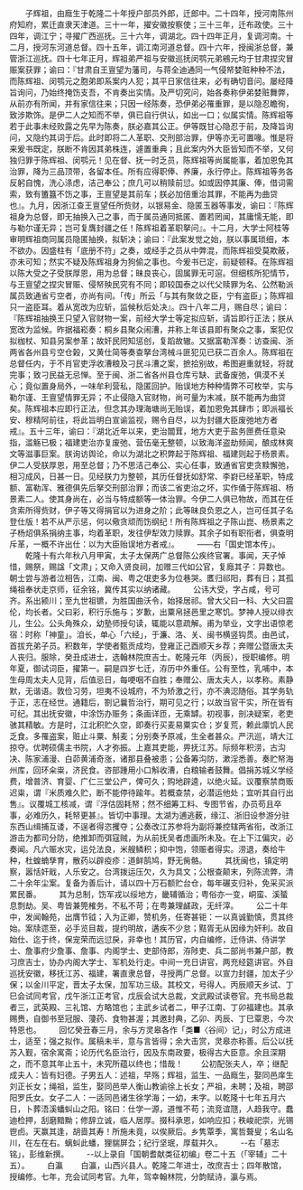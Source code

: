 <!-- { "loadSidebar": true } -->
　　子辉祖，由廕生于乾隆二十年授户部员外郎，迁郎中。二十四年，授河南陈州府知府，累迁直隶天津道。三十一年，擢安徽按察使；三十三年，迁布政使。三十四年，调江宁；寻擢广西巡抚。三十六年，调湖北。四十四年正月，复调河南。十二月，授河东河道总督。四十五年，调江南河道总督。四十六年，授闽浙总督，兼管浙江巡抚。四十七年正月，辉祖弟严祖与安徽巡抚闵鹗元弟鵷元均于甘肃捏灾冒赈案获罪；谕曰：『甘肃自王亶望为藩司，与蒋全迪通同一气侵帑婪赃种种不法，而陈辉祖、闵鹗元之胞弟即系案内人犯；其平日家信往来，必有确切音问。屡经降旨询问，乃始终掩饬支吾，不肯奏出实情。及严切究问，始各奏称伊弟婪赃舞弊，从前亦有所闻，并有家信往来；只因一经陈奏，恐伊弟必罹重罪，是以隐忍瞻徇，致涉欺饰。是伊二人之知而不举，俱已自行供认，如出一口；似属实情。陈辉祖等若于此事未经败露之先早为陈奏，朕必嘉其公正。伊等既甘心隐忍于前，及降旨询问，又隐约其词于后。此时即将二人革职、交刑部治罪，伊等亦无可置喙。惟是将来爰书既定，朕断不肯因其弟株连，遽置重典；且此案内外大臣皆知而不举，又何独归罪于陈辉祖、闵鹗元！见在督、抚一时乏员，陈辉祖等尚属能事，着加恩免其治罪，降为三品顶带，各留本任。所有应得职俸、养廉，永行停止。陈辉祖等务各反躬自愧，洗心涤虑，洁己奉公；庶几可以稍赎前愆。如或因停其廉、俸，借词需索，致有簠簋不饬之事，王亶望是其前车；朕必加倍重治其罪，不能再为曲贷也』。九月，因浙江查王亶望任所赀财，以银易金、隐匿玉器等事发，谕曰：『陈辉祖身为总督，即无抽换入己之事，而于属员通同抵匿、置若罔闻，其庸懦无能，即与勒尔谨无异；岂可复膺封疆之任！陈辉祖着革职拏问』。十二月，大学士阿桂等审明辉祖商同属员隐匿抽换，拟斩决；谕曰：『此案发觉之始，朕以事属琐细，本不欲办。因盛柱有「底册不符」之奏，或经手之员从中弊混，而陈辉祖受莫欺蔽，亦未可知；然实不疑及陈辉祖身为狗偷之事也。今爰书已定，前疑顿释。在陈辉祖以陈大受之子受朕厚恩，用为总督；昧良丧心，固属罪无可逭。但细核所犯情节，与王亶望之捏灾冒赈、侵帑殃民究有不同；即较国泰之以代父赎罪为名、公然勒派属员致通省亏空者，亦尚有间。「传」所云「与其有聚敛之臣，宁有盗臣」；陈辉祖只一盗臣耳。着从宽改为应斩，监候秋后处决』。四十八年二月，赐自尽；谕曰：『陈辉祖抽换王只望入官财物一案，前经大学士等定拟应斩，请旨即行正法；朕从宽改为监候。昨据福崧奏：桐乡县聚众闹漕，并称上年该县即有聚众之事，案犯仅拟枷杖、知县另案参革；故奸民罔知惩创，复蹈故辙。又据富勒浑奏：访查闽、浙两省各州县亏空仓榖，又黄仕简等奏查拏台湾械斗匪犯见已获二百余人。陈辉祖在总督任内，于不肖官吏浮收漕粮及刁民斗漕之案，摭拾别故，希图避重就轻，将就完事；致刁民益无忌惮。至于闽、浙二省各州县仓库亏缺、武备废弛，俱漠不关心；竟似置身局外，一味牟利营私，隐匿回护。贻误地方种种情弊不可枚举，实与勒尔谨、王亶望情罪无异；不止侵隐入官财物，尚可量为末减，朕不能再为曲贷矣。陈辉祖本应即行正法，但念其办理海塘尚无贻误，着加恩免其肆市；即派福长安、穆精阿前往，将此旨明白宣谕监视，赐令自尽，以为封疆大臣废弛地方者戒』。五十三年，谕曰：『湖北近年以来，吏治闒茸，地方大吏于盐务匣费任意染指，滥觞已极；福建吏治亦复废弛、营伍毫无整顿，以致海洋盗劫频闻，酿成林爽文等滋事巨案。朕询访舆论，命以为湖北之积弊起于陈辉祖、福建则起于杨景素。伊二人受朕厚恩，用至总督；乃不思洁己奉公、实心任事，致通省官吏贪黩懈弛，相习成风，日甚一日。见经朕力为整顿，其历任督抚如舒常、李崶已经革职，特成额、富勒浑、雅德俱先后拏交刑部治罪；而该二省吏治之坏，实作俑于陈辉祖、杨景素二人。使其身尚在，必当与特成额等一体治罪。今伊二人俱已物故，而其在任贪索所得赀财，伊子等又得捐官以为进身之阶；此等昧良负恩之人，岂可任其子名登仕版！若不从严示惩，何以儆贪顽而饬纲纪！所有陈辉祖之子陈山崑、杨景素之子杨炤俱系捐纳主事，均着革职，发往伊犁效力赎罪。其余子如有职衔者，俱查明斥革，一概不许出仕：以为大臣贻误地方者戒』。
　　——右「国史馆本传」。
　　乾隆十有六年秋八月甲寅，太子太保两广总督陈公疾终官署。事闻，天子悼惜，赐祭，赐諡「文肃」；又命入贤良祠，加赠三代如公官，复廕其子：异数也。朝士尝与游者泣相告，江南、闽、粤之氓吏多为位巷哭。匶归祁阳，葬有日；其孤绳祖奉状走京师，征余铭，冀传其实以纳诸藏。
　　公讳大受，字占咸，号可齐。系出颍川；至九世祖镳，为胜国曲沃令，始择居祁。曾大父曰一科、大父曰震伦，均长者。父曰彩，积行乐施与；岁歉，出粟帛拯邑里之寒饥。梦神人授以绯衣儿，生公。公头角殊众，幼塾师授句读，辄能以意疏解。甫为举业，文字出语惊老宿：时称「神童」。洎长，单心「六经」，于濂、洛、关、闽书横竖钩贯。由邑试，首拔充弟子员。积数年，学使者甄贡成均，登雍正己酉顺天乡荐；奔赠公暨唐太夫人丧归。服除，癸丑成进士，选翰林院庶吉士。乾隆元年（丙辰），授职编修。明年夏，御试词臣，擢第一。嗣是四岁七迁，洊历中外重任。公有至性，乳哺中，本生母周太夫人见背，后值忌日，每哽咽不自胜；奉赠公、唐太夫人，以孝称。素静默，无谐语。敦俭习劳，坦夷不设城府，不为矫激之行，亦不淟涊随俗。其学务轨于正，志在经世。通籍后，劄记曩哲治行，期可见之行；以故当官干实，所在皆有可纪。其出抚安徽，中涂饬办赈务；条画详匝，无乘罅。初视事，剖决疑案，老吏骇其精敏。方是时，江北积贮久空，即奏行买麦易粟实仓；岁复荒，赖此廪饥人民乏食。多罹盗案，赃止斗粟、斛麦；分别奏予原减，生全者甚众。严汛巡，靖大江掠夺。优聘硕儒主书院，人才弥振。上嘉其吏能，畀抚江苏。际频年积涝，古沟决、陈家浦漫、白茆黄浦奇涨，诸那县叠被患；公备筹沟防，漱淫悉善。奏贮帑海州库，回环籴粜，济民食。咨部踵用小口斛收漕，白粮输者鼓舞。倡捐苏城义学经费，增普济、育婴、广仁三堂公产，俾可久；购地辟逵，以绝火延。议覆察禁商贩迟粜，谓『米质难久贮，断不能停待踰年。若概查禁，必潜运他处；宜听其自行出售』。议覆城工核减，谓『浮估固耗帑；然不细筹工料、专图节省，办员苟且卒事，必难历久，耗帑更甚』。皆切中事理。太湖为逋逃薮，缘江、浙旧设参游分驻东西山缉捕互诿，不逞者得恣攫夺；公奏改江苏参将为副将兼控辖两省衔，改浙江游击为都司分防，绝推卸而弭寇贼，为从前抚吴者虑画所未及。在上下江偏灾，必奏闻。凡六赈水灾，运兑法良，米艘鳞积；抑中饱，领赈者得实。涝退，奏给牛种，杜蝗蝻孳育，散药以辟疫疹：道鲜鹄鸠，野无胔骼。
　　其抚闽也，镇定明察，嚣恬奸戢，人乐安之。台湾拨运压欠，久为具文；公根查颠末，列陈流弊，清二十余年尘案。复备为善后计，请以四十万石额贮台仓，每年碾支归补，免采买派累民番。
　　其为总制，饬军戎以绥地方，畿辅循治；粤俗亦一变，峒蛮、溪蜑息剽劫。吴、粤皆兼筦榷务，不私不苛；在粤兼理鹾政，无纤滓。
　　公二十年中，发闻翰苑，出膺节钺；入为正卿，赞机务，任寄甚钜：一以真诚勤慎，贯其终始。案牍遝至，必手览目裁，提约明故，遘疾不少怠；黠胥无从因缘为奸利。故自始仕、迄于终，保宠荣而远愆戾，非幸也！其历官，内自编修，迁侍讲、侍讲学士、詹事府少詹事、詹事、内阁学士、吏部侍郎，洊陟吏、兵二部尚书兼户部，教习庶吉士，协办内阁大学士、军机处行走。中间一充日讲官，两充经筵讲官。外自巡抚安徽，移抚江苏、福建，署直隶总督，寻授两广总督。以宣力封疆，加太子少保；以金川平定，晋太子太保，加军功三级。其校文，号得人。丙辰顺天乡试、丁巳会试同考官，戊午浙江正考官，戊辰会试大总裁，文武殿试读卷官。充书局总裁者三，武英殿、三礼馆、方略馆也；主武乡试者二，甲子江南、丁卯福建也。其承赐赉，自御书至冠服、薓药、食物甚渥；其邀封典，乙卯、丙辰、丁巳覃恩，今次特恩也。
　　回忆癸丑春三月，余与方灵皋各作「类■〈谷间〉记」，时公方成进士，适至；强之拟作。属稿未半，意与言皆得；余大击赏，灵皋亦称善。后公以抚苏入觐，宿余寓斋；论历代名臣治行，因及东南政要，极得古大臣意。余且深期之，而不意其年止五十，未究所蕴以终也；惜哉！
　　公初配张夫人，卒；继配成夫人：皆有妇德。子男五人：述祖，早殇；辉祖，监生、一品廕生，娶同邑庠生刘正长女；绳祖，监生，娶同邑举人衡山教谕徐上长女；严祖，未聘；及祖，聘邵阳罗氏女。女子二人：一适同邑诸生徐学海；一幼，未字。以乾隆十七年五月六日，卜葬浯溪蟠虯山之阳。铭曰：仕学一源，道惟不苟；流竞谊豗，人趋我守。蠢迪检押，刮磨黯黝；修辞立诚，临人居厚。掇科承恩，如响应扣；秩峻祀崇，光锡鬯卣。天赢其逢，胡啬其寿！所施未竟，以俟厥后。乡隽覃季，寓哲聱叟；名山名川，在左在右。螭虯此蟠，狸貒屏厹；纪行坚珉，厚载并久。
　　--右「墓志铭」，彭维新撰。
　　--以上录自「国朝耆献类征初编」卷二十五（「宰辅」二十五）。
　　白瀛
　　白瀛，山西兴县人。乾隆二年进士，改庶吉士；四年散馆，授编修。七年，充会试同考官。九年，驾幸翰林院，分韵赋诗，瀛与焉。
